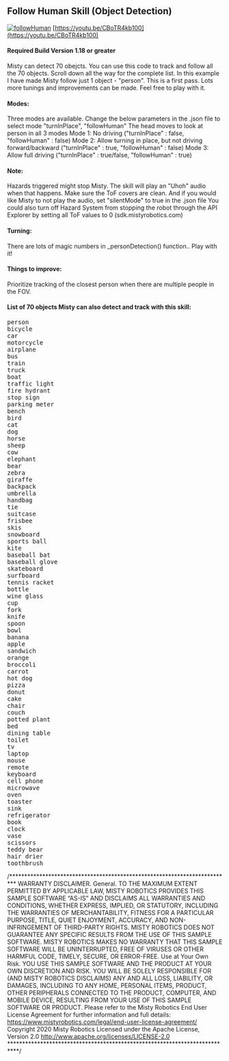 ## Follow Human Skill (Object Detection)
[![followHuman](https://i.imgur.com/qEvHDlP.png)](https://youtu.be/CBoTR4kb100)
[https://youtu.be/CBoTR4kb100](https://youtu.be/CBoTR4kb100)

#### Required Build Version 1.18 or greater 

Misty can detect 70 obejcts. You can use this code to track and follow all the 70 objects. 
Scroll down all the way for the complete list.
In this example I have made Misty follow just 1 object - "person". 
This is a first pass. Lots more tunings and improvements can be made. Feel free to play with it.

#### Modes:
Three modes are available. Change the below parameters in the .json file to select mode
"turnInPlace", "followHuman"
The head moves to look at person in all 3 modes
Mode 1: No driving ("turnInPlace" : false, "followHuman" : false)
Mode 2: Allow turning in place, but not driving forward/backward ("turnInPlace" : true, "followHuman" : false)
Mode 3: Allow full driving ("turnInPlace" : true/false, "followHuman" : true)

#### Note:
Hazards triggered might stop Misty. The skill will play an "Uhoh" audio when that happens.
Make sure the ToF covers are clean. And if you would like Misty to not play the audio, set "silentMode" to true in the .json file
You could also turn off Hazard System from stopping the robot through the API Explorer by setting all ToF values to 0 (sdk.mistyrobotics.com)

#### Turning:
There are lots of magic numbers in _personDetection() function.. Play with it!

#### Things to improve:
Prioritize tracking of the closest person when there are multiple people in the FOV.

#### List of 70 objects Misty can also detect and track with this skill:
<pre>
person
bicycle
car
motorcycle
airplane
bus
train
truck
boat
traffic light
fire hydrant
stop sign
parking meter
bench
bird
cat
dog
horse
sheep
cow
elephant
bear
zebra
giraffe
backpack
umbrella
handbag
tie
suitcase
frisbee
skis
snowboard
sports ball
kite
baseball bat
baseball glove
skateboard
surfboard
tennis racket
bottle
wine glass
cup
fork
knife
spoon
bowl
banana
apple
sandwich
orange
broccoli
carrot
hot dog
pizza
donut
cake
chair
couch
potted plant
bed
dining table
toilet
tv
laptop
mouse
remote
keyboard
cell phone
microwave
oven
toaster
sink
refrigerator
book
clock
vase
scissors
teddy bear
hair drier
toothbrush
</pre>

/**************************************************************************
WARRANTY DISCLAIMER.
General. TO THE MAXIMUM EXTENT PERMITTED BY APPLICABLE LAW, MISTY ROBOTICS
PROVIDES THIS SAMPLE SOFTWARE “AS-IS” AND DISCLAIMS ALL WARRANTIES AND 
CONDITIONS, WHETHER EXPRESS, IMPLIED, OR STATUTORY, INCLUDING THE WARRANTIES 
OF MERCHANTABILITY, FITNESS FOR A PARTICULAR PURPOSE, TITLE, QUIET ENJOYMENT, 
ACCURACY, AND NON-INFRINGEMENT OF THIRD-PARTY RIGHTS. MISTY ROBOTICS DOES 
NOT GUARANTEE ANY SPECIFIC RESULTS FROM THE USE OF THIS SAMPLE SOFTWARE. 
MISTY ROBOTICS MAKES NO WARRANTY THAT THIS SAMPLE SOFTWARE WILL BE UNINTERRUPTED, 
FREE OF VIRUSES OR OTHER HARMFUL CODE, TIMELY, SECURE, OR ERROR-FREE. 
Use at Your Own Risk. YOU USE THIS SAMPLE SOFTWARE AND THE PRODUCT AT YOUR OWN 
DISCRETION AND RISK. YOU WILL BE SOLELY RESPONSIBLE FOR (AND MISTY ROBOTICS DISCLAIMS) 
ANY AND ALL LOSS, LIABILITY, OR DAMAGES, INCLUDING TO ANY HOME, PERSONAL ITEMS, 
PRODUCT, OTHER PERIPHERALS CONNECTED TO THE PRODUCT, COMPUTER, AND MOBILE DEVICE, 
RESULTING FROM YOUR USE OF THIS SAMPLE SOFTWARE OR PRODUCT. 
Please refer to the Misty Robotics End User License Agreement for further information 
and full details: https://www.mistyrobotics.com/legal/end-user-license-agreement/
Copyright 2020 Misty Robotics Licensed under the Apache License, Version 2.0 
http://www.apache.org/licenses/LICENSE-2.0
***************************************************************************/
